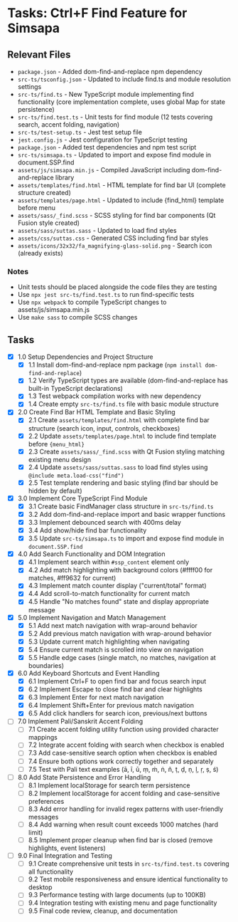 # Tasks: Ctrl+F Find Feature for Simsapa

## Relevant Files

- `package.json` - Added dom-find-and-replace npm dependency
- `src-ts/tsconfig.json` - Updated to include find.ts and module resolution settings
- `src-ts/find.ts` - New TypeScript module implementing find functionality (core implementation complete, uses global Map for state persistence)
- `src-ts/find.test.ts` - Unit tests for find module (12 tests covering search, accent folding, navigation)
- `src-ts/test-setup.ts` - Jest test setup file
- `jest.config.js` - Jest configuration for TypeScript testing
- `package.json` - Added test dependencies and npm test script
- `src-ts/simsapa.ts` - Updated to import and expose find module in document.SSP.find
- `assets/js/simsapa.min.js` - Compiled JavaScript including dom-find-and-replace library
- `assets/templates/find.html` - HTML template for find bar UI (complete structure created)
- `assets/templates/page.html` - Updated to include {find_html} template before menu
- `assets/sass/_find.scss` - SCSS styling for find bar components (Qt Fusion style created)
- `assets/sass/suttas.sass` - Updated to load find styles
- `assets/css/suttas.css` - Generated CSS including find bar styles
- `assets/icons/32x32/fa_magnifying-glass-solid.png` - Search icon (already exists)

### Notes

- Unit tests should be placed alongside the code files they are testing
- Use `npx jest src-ts/find.test.ts` to run find-specific tests
- Use `npx webpack` to compile TypeScript changes to assets/js/simsapa.min.js
- Use `make sass` to compile SCSS changes

## Tasks

- [x] 1.0 Setup Dependencies and Project Structure
  - [x] 1.1 Install dom-find-and-replace npm package (`npm install dom-find-and-replace`)
  - [x] 1.2 Verify TypeScript types are available (dom-find-and-replace has built-in TypeScript declarations)
  - [x] 1.3 Test webpack compilation works with new dependency
  - [x] 1.4 Create empty `src-ts/find.ts` file with basic module structure

- [x] 2.0 Create Find Bar HTML Template and Basic Styling
  - [x] 2.1 Create `assets/templates/find.html` with complete find bar structure (search icon, input, controls, checkboxes)
  - [x] 2.2 Update `assets/templates/page.html` to include find template before `{menu_html}`
  - [x] 2.3 Create `assets/sass/_find.scss` with Qt Fusion styling matching existing menu design
  - [x] 2.4 Update `assets/sass/suttas.sass` to load find styles using `@include meta.load-css("find")`
  - [x] 2.5 Test template rendering and basic styling (find bar should be hidden by default)

- [x] 3.0 Implement Core TypeScript Find Module
  - [x] 3.1 Create basic FindManager class structure in `src-ts/find.ts`
  - [x] 3.2 Add dom-find-and-replace import and basic wrapper functions
  - [x] 3.3 Implement debounced search with 400ms delay
  - [x] 3.4 Add show/hide find bar functionality
  - [x] 3.5 Update `src-ts/simsapa.ts` to import and expose find module in `document.SSP.find`

- [x] 4.0 Add Search Functionality and DOM Integration
  - [x] 4.1 Implement search within `#ssp_content` element only
  - [x] 4.2 Add match highlighting with background colors (#ffff00 for matches, #ff9632 for current)
  - [x] 4.3 Implement match counter display ("current/total" format)
  - [x] 4.4 Add scroll-to-match functionality for current match
  - [x] 4.5 Handle "No matches found" state and display appropriate message

- [x] 5.0 Implement Navigation and Match Management
  - [x] 5.1 Add next match navigation with wrap-around behavior
  - [x] 5.2 Add previous match navigation with wrap-around behavior
  - [x] 5.3 Update current match highlighting when navigating
  - [x] 5.4 Ensure current match is scrolled into view on navigation
  - [x] 5.5 Handle edge cases (single match, no matches, navigation at boundaries)

- [x] 6.0 Add Keyboard Shortcuts and Event Handling
  - [x] 6.1 Implement Ctrl+F to open find bar and focus search input
  - [x] 6.2 Implement Escape to close find bar and clear highlights
  - [x] 6.3 Implement Enter for next match navigation
  - [x] 6.4 Implement Shift+Enter for previous match navigation
  - [x] 6.5 Add click handlers for search icon, previous/next buttons

- [ ] 7.0 Implement Pali/Sanskrit Accent Folding
  - [ ] 7.1 Create accent folding utility function using provided character mappings
  - [ ] 7.2 Integrate accent folding with search when checkbox is enabled
  - [ ] 7.3 Add case-sensitive search option when checkbox is enabled
  - [ ] 7.4 Ensure both options work correctly together and separately
  - [ ] 7.5 Test with Pali text examples (ā, ī, ū, ṃ, ṁ, ṅ, ñ, ṭ, ḍ, ṇ, ḷ, ṛ, ṣ, ś)

- [ ] 8.0 Add State Persistence and Error Handling
  - [ ] 8.1 Implement localStorage for search term persistence
  - [ ] 8.2 Implement localStorage for accent folding and case-sensitive preferences
  - [ ] 8.3 Add error handling for invalid regex patterns with user-friendly messages
  - [ ] 8.4 Add warning when result count exceeds 1000 matches (hard limit)
  - [ ] 8.5 Implement proper cleanup when find bar is closed (remove highlights, event listeners)

- [ ] 9.0 Final Integration and Testing
  - [ ] 9.1 Create comprehensive unit tests in `src-ts/find.test.ts` covering all functionality
  - [ ] 9.2 Test mobile responsiveness and ensure identical functionality to desktop
  - [ ] 9.3 Performance testing with large documents (up to 100KB)
  - [ ] 9.4 Integration testing with existing menu and page functionality
  - [ ] 9.5 Final code review, cleanup, and documentation
